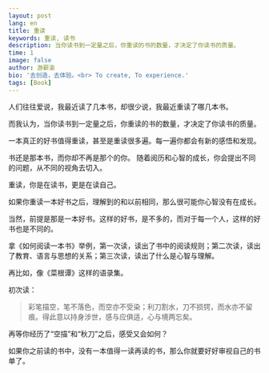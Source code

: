```yaml
---
layout: post
lang: en
title: 重读
keywords: 重读, 读书
description: 当你读书到一定量之后，你重读的书的数量，才决定了你读书的质量。
time: 1
image: false
author: 游薪渝
bio: '去创造，去体验。<br> To create, To experience.'
tags: [Book]
---
```


人们往往爱说，我最近读了几本书，却很少说，我最近重读了哪几本书。

而我认为，当你读书到一定量之后，你重读的书的数量，才决定了你读书的质量。

<!-- more -->

一本真正的好书值得重读，甚至是重读很多遍。每一遍你都会有新的感悟和发现。

书还是那本书，而你却不再是那个的你。
随着阅历和心智的成长，你会提出不同的问题，从不同的视角去切入。

重读，你是在读书，更是在读自己。

如果你重读一本好书之后，理解到的和以前相同，那么很可能你心智没有在成长。

当然，前提是那是一本好书。这样的好书，是不多的，而对于每一个人，这样的好书也是不同的。


拿《如何阅读一本书》举例，第一次读，读出了书中的阅读规则；第二次读，读出了教育、语言与思想的关系；第三次读，读出了什么是心智与理解。

再比如，像《菜根谭》这样的语录集。

初次读：

>彩笔描空，笔不落色，而空亦不受染；利刀割水，刀不损锷，而水亦不留痕。得此意以持身涉世，感与应俱适，心与境两忘矣。

再等你经历了“空描”和“秋刀”之后，感受又会如何？


如果你之前读的书中，没有一本值得一读再读的书，那么你就要好好审视自己的书单了。



